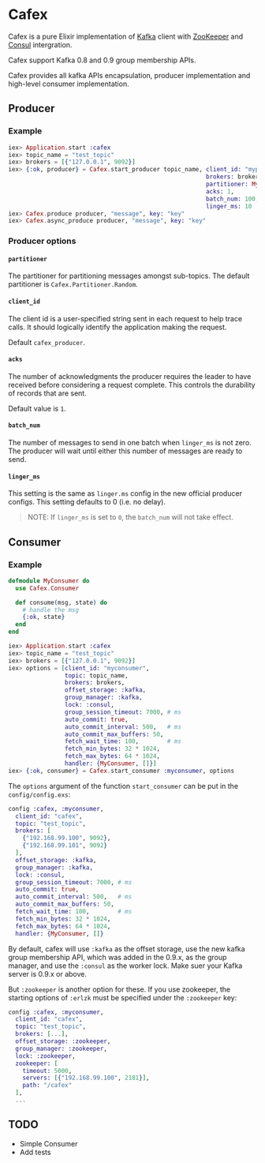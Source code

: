 Cafex
=====

Cafex is a pure Elixir implementation of [Kafka][kafka] client with [ZooKeeper][zookeeper] and [Consul][consul.io] intergration.

Cafex support Kafka 0.8 and 0.9 group membership APIs.

Cafex provides all kafka APIs encapsulation, producer implementation and high-level consumer implementation.

## Producer

### Example

```elixir
iex> Application.start :cafex
iex> topic_name = "test_topic"
iex> brokers = [{"127.0.0.1", 9092}]
iex> {:ok, producer} = Cafex.start_producer topic_name, client_id: "myproducer",
                                                        brokers: brokers,
                                                        partitioner: MyPartitioner,
                                                        acks: 1,
                                                        batch_num: 100,
                                                        linger_ms: 10
iex> Cafex.produce producer, "message", key: "key"
iex> Cafex.async_produce producer, "message", key: "key"
```

### Producer options

#### `partitioner`

The partitioner for partitioning messages amongst sub-topics.
The default partitioner is `Cafex.Partitioner.Random`.

#### `client_id`

The client id is a user-specified string sent in each request to help trace
calls.  It should logically identify the application making the request.

Default `cafex_producer`.

#### `acks`

The number of acknowledgments the producer requires the leader to have received
before considering a request complete. This controls the durability of records
that are sent.

Default value is `1`.

#### `batch_num`

The number of messages to send in one batch when `linger_ms` is not zero.
The producer will wait until either this number of messages are ready to send.

#### `linger_ms`
This setting is the same as `linger.ms` config in the new official producer configs.
This setting defaults to 0 (i.e. no delay).

> NOTE: If `linger_ms` is set to `0`, the `batch_num` will not take effect.

## Consumer

### Example

```elixir
defmodule MyConsumer do
  use Cafex.Consumer

  def consume(msg, state) do
    # handle the msg
    {:ok, state}
  end
end

iex> Application.start :cafex
iex> topic_name = "test_topic"
iex> brokers = [{"127.0.0.1", 9092}]
iex> options = [client_id: "myconsumer",
                topic: topic_name,
                brokers: brokers,
                offset_storage: :kafka,
                group_manager: :kafka,
                lock: :consul,
                group_session_timeout: 7000, # ms
                auto_commit: true,
                auto_commit_interval: 500,   # ms
                auto_commit_max_buffers: 50,
                fetch_wait_time: 100,        # ms
                fetch_min_bytes: 32 * 1024,
                fetch_max_bytes: 64 * 1024,
                handler: {MyConsumer, []}]
iex> {:ok, consumer} = Cafex.start_consumer :myconsumer, options
```

The `options` argument of the function `start_consumer` can be put in the
`config/config.exs`:

```elixir
config :cafex, :myconsumer,
  client_id: "cafex",
  topic: "test_topic",
  brokers: [
    {"192.168.99.100", 9092},
    {"192.168.99.101", 9092}
  ],
  offset_storage: :kafka,
  group_manager: :kafka,
  lock: :consul,
  group_session_timeout: 7000, # ms
  auto_commit: true,
  auto_commit_interval: 500,   # ms
  auto_commit_max_buffers: 50,
  fetch_wait_time: 100,        # ms
  fetch_min_bytes: 32 * 1024,
  fetch_max_bytes: 64 * 1024,
  handler: {MyConsumer, []}
```

By default, cafex will use `:kafka` as the offset storage, use the new kafka
group membership API, which was added in the 0.9.x, as the group manager,
and use the `:consul` as the worker lock. Make suer your Kafka server is 0.9.x
or above.

But `:zookeeper` is another option for these. If you use zookeeper, the starting
options of `:erlzk` must be specified under the `:zookeeper` key:

```elixir
config :cafex, :myconsumer,
  client_id: "cafex",
  topic: "test_topic",
  brokers: [...],
  offset_storage: :zookeeper,
  group_manager: :zookeeper,
  lock: :zookeeper,
  zookeeper: [
    timeout: 5000,
    servers: [{"192.168.99.100", 2181}],
    path: "/cafex"
  ],
  ...
```

## TODO

* Simple Consumer
* Add tests

[kafka]: http://kafka.apache.org
[zookeeper]: http://zookeeper.apache.org
[consul.io]: https://consul.io
